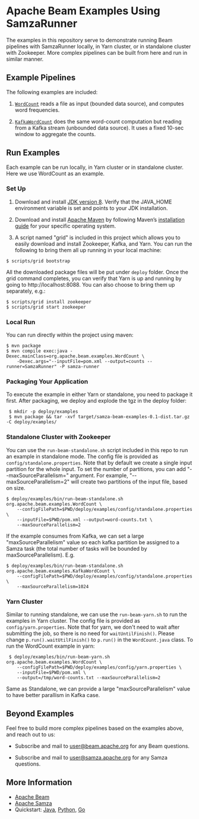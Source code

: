 <!--
    Licensed to the Apache Software Foundation (ASF) under one
    or more contributor license agreements.  See the NOTICE file
    distributed with this work for additional information
    regarding copyright ownership.  The ASF licenses this file
    to you under the Apache License, Version 2.0 (the
    "License"); you may not use this file except in compliance
    with the License.  You may obtain a copy of the License at

      http://www.apache.org/licenses/LICENSE-2.0

    Unless required by applicable law or agreed to in writing,
    software distributed under the License is distributed on an
    "AS IS" BASIS, WITHOUT WARRANTIES OR CONDITIONS OF ANY
    KIND, either express or implied.  See the License for the
    specific language governing permissions and limitations
    under the License.
-->

# Apache Beam Examples Using SamzaRunner

The examples in this repository serve to demonstrate
running Beam pipelines with SamzaRunner locally, in Yarn cluster,
or in standalone cluster with Zookeeper. More complex pipelines
can be built from here and run in similar manner.  

## Example Pipelines

The following examples are included:

1. [`WordCount`](https://github.com/apache/samza-beam-examples/blob/master/src/main/java/org/apache/beam/examples/WordCount.java) reads a file as input (bounded data source), and computes word frequencies. 

1. [`KafkaWordCount`](https://github.com/apache/samza-beam-examples/blob/master/src/main/java/org/apache/beam/examples/KafkaWordCount.java) does the same word-count computation but reading from a Kafka stream (unbounded data source). It uses a fixed 10-sec window to aggregate the counts.

## Run Examples

Each example can be run locally, in Yarn cluster or in standalone cluster. Here we use WordCount as an example.

### Set Up

1. Download and install [JDK version 8](https://www.oracle.com/technetwork/java/javase/downloads/jdk8-downloads-2133151.html). Verify that the JAVA_HOME environment variable is set and points to your JDK installation.

1. Download and install [Apache Maven](http://maven.apache.org/download.cgi) by following Maven’s [installation guide](http://maven.apache.org/install.html) for your specific operating system.

1. A script named "grid" is included in this project which allows you to easily download and install Zookeeper, Kafka, and Yarn.
You can run the following to bring them all up running in your local machine:

```
$ scripts/grid bootstrap
```

All the downloaded package files will be put under `deploy` folder. Once the grid command completes, 
you can verify that Yarn is up and running by going to http://localhost:8088. You can also choose to
bring them up separately, e.g.:

```
$ scripts/grid install zookeeper
$ scripts/grid start zookeeper
```
   
### Local Run
You can run directly within the project using maven:

```
$ mvn package
$ mvn compile exec:java -Dexec.mainClass=org.apache.beam.examples.WordCount \
    -Dexec.args="--inputFile=pom.xml --output=counts --runner=SamzaRunner" -P samza-runner
```

### Packaging Your Application
To execute the example in either Yarn or standalone, you need to package it first.
After packaging, we deploy and explode the tgz in the deploy folder:

```
 $ mkdir -p deploy/examples
 $ mvn package && tar -xvf target/samza-beam-examples-0.1-dist.tar.gz -C deploy/examples/
```

### Standalone Cluster with Zookeeper
You can use the `run-beam-standalone.sh` script included in this repo to run an example
in standalone mode. The config file is provided as `config/standalone.properties`. Note that by
default we create a single input partition for the whole input. To set the number of 
partitions, you can add "--maxSourceParallelism=" argument. For example, "--maxSourceParallelism=2"
will create two partitions of the input file, based on size.  

```
$ deploy/examples/bin/run-beam-standalone.sh org.apache.beam.examples.WordCount \
    --configFilePath=$PWD/deploy/examples/config/standalone.properties \
    --inputFile=$PWD/pom.xml --output=word-counts.txt \
    --maxSourceParallelism=2
```

If the example consumes from Kafka, we can set a large "maxSourceParallelism" value so each kafka
partition be assigned to a Samza task (the total number of tasks will be bounded by 
maxSourceParallelism). E.g.

```
$ deploy/examples/bin/run-beam-standalone.sh org.apache.beam.examples.KafkaWordCount \
    --configFilePath=$PWD/deploy/examples/config/standalone.properties \
    --maxSourceParallelism=1024
```

###  Yarn Cluster
Similar to running standalone, we can use the `run-beam-yarn.sh` to run the examples
in Yarn cluster. The config file is provided as `config/yarn.properties`. 
Note that for yarn, we don't need to wait after submitting the job, so there is no need for `waitUntilFinish()`. 
Please change `p.run().waitUtilFinish()` to `p.run()` in the `WordCount.java` class.
To run the WordCount example in yarn:

```
 $ deploy/examples/bin/run-beam-yarn.sh org.apache.beam.examples.WordCount \
    --configFilePath=$PWD/deploy/examples/config/yarn.properties \
    --inputFile=$PWD/pom.xml \
    --output=/tmp/word-counts.txt --maxSourceParallelism=2
```

Same as Standalone, we can provide a large "maxSourceParallelism" value to have better parallism
in Kafka case.

## Beyond Examples
Feel free to build more complex pipelines based on the examples above, and reach out to us:

* Subscribe and mail to [user@beam.apache.org](mailto:user@beam.apache.org) for any Beam questions.

* Subscribe and mail to [user@samza.apache.org](mailto:user@samza.apache.org) for any Samza questions.

## More Information

* [Apache Beam](http://beam.apache.org)
* [Apache Samza](https://samza.apache.org/)
* Quickstart: [Java](https://beam.apache.org/get-started/quickstart-java), [Python](https://beam.apache.org/get-started/quickstart-py), [Go](https://beam.apache.org/get-started/quickstart-go)